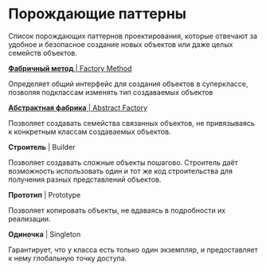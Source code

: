 # Порождающие паттерны

Список порождающих паттернов проектирования, которые отвечают за удобное и безопасное создание новых объектов или даже целых семейств объектов.

[**Фабричный метод** | Factory Method](factory-method.md)

Определяет общий интерфейс для создания объектов в суперклассе, позволяя подклассам изменять тип создаваемых объектов

[**Абстрактная фабрика** | Abstract Factory](abstract-factory.md)

Позволяет создавать семейства связанных объектов, не привязываясь к конкретным классам создаваемых объектов.

**Строитель** | Builder

Позволяет создавать сложные объекты пошагово. Строитель даёт возможность использовать один и тот же код строительства для получения разных представлений объектов.

**Прототип** | Prototype

Позволяет копировать объекты, не вдаваясь в подробности их реализации.

**Одиночка** | Singleton

Гарантирует, что у класса есть только один экземпляр, и предоставляет к нему глобальную точку доступа.